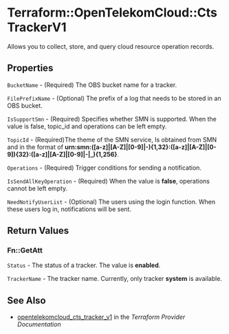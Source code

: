 # Terraform::OpenTelekomCloud::CtsTrackerV1

Allows you to collect, store, and query cloud resource operation records.

## Properties

`BucketName` - (Required) The OBS bucket name for a tracker.

`FilePrefixName` - (Optional) The prefix of a log that needs to be stored in an OBS bucket.

`IsSupportSmn` - (Required) Specifies whether SMN is supported. When the value is false, topic_id and operations can be left empty.

`TopicId` - (Required)The theme of the SMN service, Is obtained from SMN and in the format of **urn:smn:([a-z]|[A-Z]|[0-9]|\-){1,32}:([a-z]|[A-Z]|[0-9]){32}:([a-z]|[A-Z]|[0-9]|\-|\_){1,256}**.

`Operations` - (Required) Trigger conditions for sending a notification.

`IsSendAllKeyOperation` - (Required) When the value is **false**, operations cannot be left empty.

`NeedNotifyUserList` - (Optional) The users using the login function. When these users log in, notifications will be sent.


## Return Values

### Fn::GetAtt

`Status` - The status of a tracker. The value is **enabled**.

`TrackerName` - The tracker name. Currently, only tracker **system** is available.

## See Also

* [opentelekomcloud_cts_tracker_v1](https://www.terraform.io/docs/providers/opentelekomcloud/r/cts_tracker_v1.html) in the _Terraform Provider Documentation_